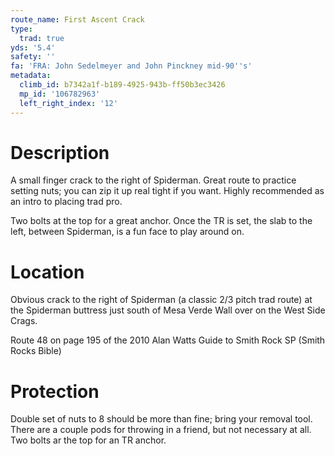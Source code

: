 ```yaml
---
route_name: First Ascent Crack
type:
  trad: true
yds: '5.4'
safety: ''
fa: 'FRA: John Sedelmeyer and John Pinckney mid-90''s'
metadata:
  climb_id: b7342a1f-b189-4925-943b-ff50b3ec3426
  mp_id: '106782963'
  left_right_index: '12'
---
```

# Description
A small finger crack to the right of Spiderman.  Great route to practice setting nuts; you can zip it up real tight if you want.  Highly recommended as an intro to placing trad pro.

Two bolts at the top for a great anchor.  Once the TR is set, the slab to the left, between Spiderman, is a fun face to play around on.

# Location
Obvious crack to the right of Spiderman (a classic 2/3 pitch trad route) at the Spiderman buttress just south of Mesa Verde Wall over on the West Side Crags.

Route 48 on page 195 of the 2010 Alan Watts Guide to Smith Rock SP (Smith Rocks Bible)

# Protection
Double set of nuts to 8 should be more than fine; bring your removal tool.  There are a couple pods for throwing in a friend, but not necessary at all.  Two bolts ar the top for an TR anchor.
